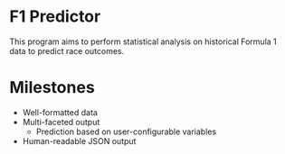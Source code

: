 # F1 Predictor
This program aims to perform statistical analysis on historical Formula 1 data to predict race outcomes.

# Milestones
- Well-formatted data
- Multi-faceted output
  - Prediction based on user-configurable variables
- Human-readable JSON output
